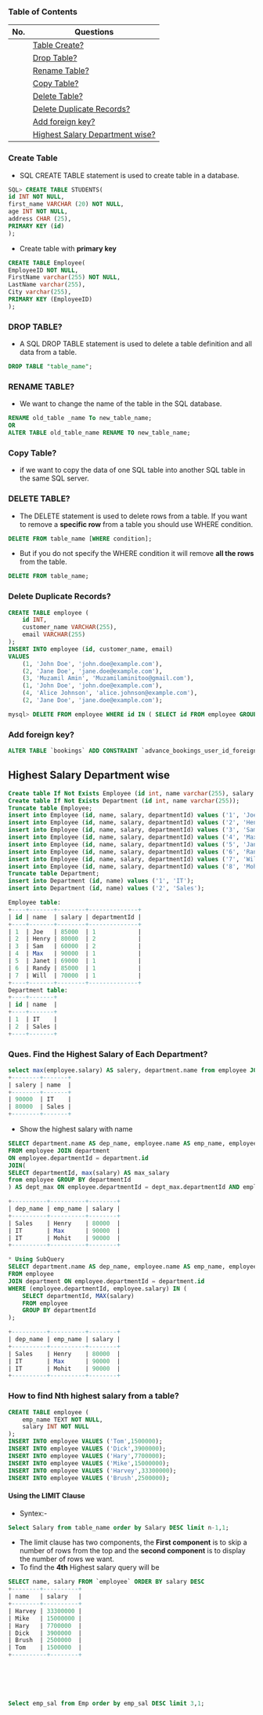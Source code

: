 ### Table of Contents

|  No.  | Questions                                                          |
| :---: | ------------------------------------------------------------------ |
|       | [Table Create?](#create-table)                                     |
|       | [Drop Table?](#DROP-TABLE)                                         |
|       | [Rename Table?](#RENAME-TABLE)                                     |
|       | [Copy Table?](#COPY-TABLE)                                         |
|       | [Delete Table?](#DELETE-TABLE)                                     |
|       | [Delete Duplicate Records?](#delete-duplicate-records)             |
|       | [Add foreign key?](#add-foreign-key)                               |
|       | [Highest Salary Department wise?](#highest-salary-department-wise) |



### Create Table
* SQL CREATE TABLE statement is used to create table in a database.
```sql
SQL> CREATE TABLE STUDENTS(
id INT NOT NULL,  
first_name VARCHAR (20) NOT NULL,
age INT NOT NULL,  
address CHAR (25),  
PRIMARY KEY (id)  
);  
```
* Create table with **primary key**
```sql
CREATE TABLE Employee(  
EmployeeID NOT NULL,  
FirstName varchar(255) NOT NULL,  
LastName varchar(255),  
City varchar(255),  
PRIMARY KEY (EmployeeID)  
); 
```

### DROP TABLE?
* A SQL DROP TABLE statement is used to delete a table definition and all data from a table.
```sql
DROP TABLE "table_name";
```

### RENAME TABLE?
* We want to change the name of the table in the SQL database.
```sql
RENAME old_table _name To new_table_name;
OR
ALTER TABLE old_table_name RENAME TO new_table_name;
```

### **Copy Table?**
* if we want to copy the data of one SQL table into another SQL table in the same SQL server.



### DELETE TABLE?
* The DELETE statement is used to delete rows from a table. If you want to remove a **specific row** from a table you should use WHERE condition.
```sql
DELETE FROM table_name [WHERE condition];  
```
* But if you do not specify the WHERE condition it will remove **all the rows** from the table.
```sql
DELETE FROM table_name;
```

### Delete Duplicate Records?
```sql
CREATE TABLE employee (
    id INT,
    customer_name VARCHAR(255),
    email VARCHAR(255)
);
INSERT INTO employee (id, customer_name, email)
VALUES
    (1, 'John Doe', 'john.doe@example.com'),
    (2, 'Jane Doe', 'jane.doe@example.com'),
    (3, 'Muzamil Amin', 'Muzamilaminitoo@gmail.com'),
    (1, 'John Doe', 'john.doe@example.com'), 
    (4, 'Alice Johnson', 'alice.johnson@example.com'),
    (2, 'Jane Doe', 'jane.doe@example.com');

mysql> DELETE FROM employee WHERE id IN ( SELECT id FROM employee GROUP BY id HAVING COUNT(*) > 1 )
```





### Add foreign key?
```sql
ALTER TABLE `bookings` ADD CONSTRAINT `advance_bookings_user_id_foreign` FOREIGN KEY (`user_id`) REFERENCES `users` (`id`) ON DELETE CASCADE ON UPDATE CASCADE
```


## Highest Salary Department wise
```sql
Create table If Not Exists Employee (id int, name varchar(255), salary int, departmentId int);
Create table If Not Exists Department (id int, name varchar(255));
Truncate table Employee;
insert into Employee (id, name, salary, departmentId) values ('1', 'Joe', '85000', '1');
insert into Employee (id, name, salary, departmentId) values ('2', 'Henry', '80000', '2');
insert into Employee (id, name, salary, departmentId) values ('3', 'Sam', '60000', '2');
insert into Employee (id, name, salary, departmentId) values ('4', 'Max', '90000', '1');
insert into Employee (id, name, salary, departmentId) values ('5', 'Janet', '69000', '1');
insert into Employee (id, name, salary, departmentId) values ('6', 'Randy', '85000', '1');
insert into Employee (id, name, salary, departmentId) values ('7', 'Will', '70000', '1');
insert into Employee (id, name, salary, departmentId) values ('8', 'Mohit', '90000', '1');
Truncate table Department;
insert into Department (id, name) values ('1', 'IT');
insert into Department (id, name) values ('2', 'Sales');
```
```sql
Employee table:
+----+-------+--------+--------------+
| id | name  | salary | departmentId |
+----+-------+--------+--------------+
| 1  | Joe   | 85000  | 1            |
| 2  | Henry | 80000  | 2            |
| 3  | Sam   | 60000  | 2            |
| 4  | Max   | 90000  | 1            |
| 5  | Janet | 69000  | 1            |
| 6  | Randy | 85000  | 1            |
| 7  | Will  | 70000  | 1            |
+----+-------+--------+--------------+
Department table:
+----+-------+
| id | name  |
+----+-------+
| 1  | IT    |
| 2  | Sales |
+----+-------+
```

### **Ques. Find the Highest Salary of Each Department?**
```sql
select max(employee.salary) AS salery, department.name from employee JOIN department WHERE employee.departmentId = department.id GROUP BY department.name;
+--------+-------+
| salery | name  |
+--------+-------+
| 90000  | IT    |
| 80000  | Sales |
+--------+-------+
```

* Show the highest salary with name
```sql
SELECT department.name AS dep_name, employee.name AS emp_name, employee.salary AS salary 
FROM employee JOIN department 
ON employee.departmentId = department.id
JOIN(
SELECT departmentId, max(salary) AS max_salary 
from employee GROUP BY departmentId
) AS dept_max ON employee.departmentId = dept_max.departmentId AND employee.salary = dept_max.max_salary

+----------+----------+--------+
| dep_name | emp_name | salary |
+----------+----------+--------+
| Sales    | Henry    | 80000  |
| IT       | Max      | 90000  |
| IT       | Mohit    | 90000  |
+----------+----------+--------+

* Using SubQuery
SELECT department.name AS dep_name, employee.name AS emp_name, employee.salary AS salary
FROM employee 
JOIN department ON employee.departmentId = department.id
WHERE (employee.departmentId, employee.salary) IN (
    SELECT departmentId, MAX(salary) 
    FROM employee 
    GROUP BY departmentId
);

+----------+----------+--------+
| dep_name | emp_name | salary |
+----------+----------+--------+
| Sales    | Henry    | 80000  |
| IT       | Max      | 90000  |
| IT       | Mohit    | 90000  |
+----------+----------+--------+
```


### How to find Nth highest salary from a table?
```sql
CREATE TABLE employee (
    emp_name TEXT NOT NULL,
    salary INT NOT NULL
);
INSERT INTO employee VALUES ('Tom',1500000);
INSERT INTO employee VALUES ('Dick',3900000);
INSERT INTO employee VALUES ('Hary',7700000);
INSERT INTO employee VALUES ('Mike',15000000);
INSERT INTO employee VALUES ('Harvey',33300000);
INSERT INTO employee VALUES ('Brush',2500000);
```
#### Using the LIMIT Clause
* Syntex:-
```sql
Select Salary from table_name order by Salary DESC limit n-1,1;
```

* The limit clause has two components, the **First component** is to skip a number of rows from the top and the **second component** is to display the number of rows we want. 
* To find the **4th** Highest salary query will be

```sql
SELECT name, salary FROM `employee` ORDER BY salary DESC
+--------+----------+
| name   | salary   |
+--------+----------+
| Harvey | 33300000 |
| Mike   | 15000000 |
| Hary   | 7700000  |
| Dick   | 3900000  |
| Brush  | 2500000  |
| Tom    | 1500000  |
+----------+--------+






Select emp_sal from Emp order by emp_sal DESC limit 3,1;



```